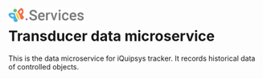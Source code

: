 # <img src="https://github.com/pip-services/pip-services/raw/master/design/Logo.png" alt="Pip.Services Logo" style="max-width:30%"> <br/> Transducer data microservice

This is the data microservice for iQuipsys tracker. 
It records historical data of controlled objects.
